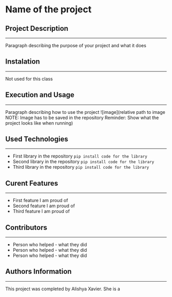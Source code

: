 # Name of the project

## Project Description
---
Paragraph describing the purpose of your project and what it does  

## Instalation
---
Not used for this class  

## Execution and Usage
---
Paragraph describing how to use the project
![image](relative path to image NOTE: Image has to be saved in the repository Reminder: Show what the project looks like when running)  

## Used Technologies
---
+ First library in the repository
`pip install code for the library`
+ Second library in the repository
`pip install code for the library`
+ Third library in the repository
`pip install code for the library`  

## Curent Features
---
+ First feature I am proud of
+ Second feature I am proud of 
+ Third feature I am proud of

## Contributors
---
+ Person who helped - what they did 
+ Person who helped - what they did 
+ Person who helped - what they did  

## Authors Information
---
This project was completed by Alishya Xavier. She is a   
